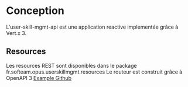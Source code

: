 # Conception

L'user-skill-mgmt-api est une application reactive implementée grâce à Vert.x 3.


## Resources
Les resources REST sont disponibles dans le package fr.softeam.opus.userskillmgmt.resources
Le routeur est construit grâce à OpenAPI 3 [Example Github](https://github.com/vert-x3/vertx-examples/tree/master/web-api-service-example)
